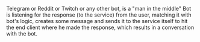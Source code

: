 Telegram or Reddit or Twitch or any other bot, is a "man in the middle"
Bot is listening for the response (to the service) from the user, matching it with bot's logic, 
creates some message and sends it to the service itself to hit the end client where he made the response, which results in a conversation with the bot.